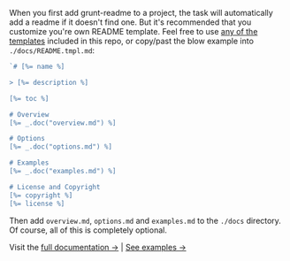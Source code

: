 When you first add grunt-readme to a project, the task will automatically add a readme if it doesn't find one. But it's recommended that you customize you're own README template. Feel free to use [any of the templates](./templates) included in this repo, or copy/past the blow example into `./docs/README.tmpl.md`:

```js
`# [%= name %]

> [%= description %]

[%= toc %]

# Overview
[%= _.doc("overview.md") %]

# Options
[%= _.doc("options.md") %]

# Examples
[%= _.doc("examples.md") %]

# License and Copyright
[%= copyright %]
[%= license %]
```

Then add `overview.md`, `options.md` and `examples.md` to the `./docs` directory. Of course, all of this is completely optional.

Visit the [full documentation →](./DOCS.md) | [See examples →](./EXAMPLES.md)